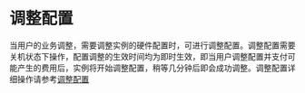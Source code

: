 # **调整配置**

当用户的业务调整，需要调整实例的硬件配置时，可进行调整配置。调整配置需要关机状态下操作，配置调整的生效时间均为即时生效，即当用户调整配置并支付可能产生的费用后，实例将开始调整配置，稍等几分钟后即会成功调整。调整配置详细操作请参考[调整配置](http://www.jdcloud.com/help/detail/307/isCateLog/1 "调整配置")